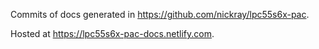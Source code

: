 Commits of docs generated in <https://github.com/nickray/lpc55s6x-pac>.

Hosted at <https://lpc55s6x-pac-docs.netlify.com>.
